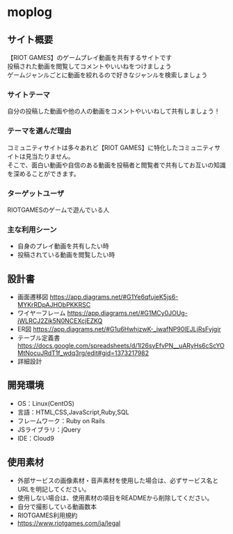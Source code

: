 # moplog

## サイト概要
【RIOT GAMES】のゲームプレイ動画を共有するサイトです<br>
投稿された動画を閲覧してコメントやいいねをつけましょう<br>
ゲームジャンルごとに動画を絞れるので好きなジャンルを検索しましょう
### サイトテーマ
自分の投稿した動画や他の人の動画をコメントやいいねして共有しましょう！

### テーマを選んだ理由
コミュニティサイトは多々あれど【RIOT GAMES】に特化したコミュニティサイトは見当たりません。<br>
そこで、面白い動画や自信のある動画を投稿者と閲覧者で共有してお互いの知識を深めることができます。

### ターゲットユーザ
RIOTGAMESのゲームで遊んでいる人

### 主な利用シーン
- 自身のプレイ動画を共有したい時
- 投稿されている動画を閲覧したい時

## 設計書
- 画面遷移図
https://app.diagrams.net/#G1Ye6qfujeK5js6-MYKrRDpAJHObPKKRSC
- ワイヤーフレーム
https://app.diagrams.net/#G1MCy0JOUg-jWLRCJ2Zik5N0NCEXcjEZKQ
- ER図
https://app.diagrams.net/#G1u6HwhjzwK-_iwafNP90lEJLjRsFyjgir
- テーブル定義書
https://docs.google.com/spreadsheets/d/1l26syEfvPN__uARyHs6cScYOMtNocuJRdT1f_wdq3rg/edit#gid=1373217982
- 詳細設計

## 開発環境
- OS：Linux(CentOS)
- 言語：HTML,CSS,JavaScript,Ruby,SQL
- フレームワーク：Ruby on Rails
- JSライブラリ：jQuery
- IDE：Cloud9

## 使用素材
- 外部サービスの画像素材・音声素材を使用した場合は、必ずサービス名とURLを明記してください。
- 使用しない場合は、使用素材の項目をREADMEから削除してください。
- 自分で撮影している動画数本
- RIOTGAMES利用規約
- https://www.riotgames.com/ja/legal
